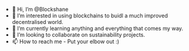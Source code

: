 - 👋 Hi, I’m @Blockshane
- 👀 I’m interested in using blockchains to buidl a much improved decentralised world.
- 🌱 I’m currently learning anything and everything that comes my way.
- 💞️ I’m looking to collaborate on sustainability projects.
- 📫 How to reach me - Put your elbow out :)

<!---
Blockshane/Blockshane is a ✨ special ✨ repository because its `README.md` (this file) appears on your GitHub profile.
You can click the Preview link to take a look at your changes.
--->
